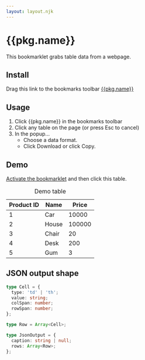 ```yaml
---
layout: layout.njk
---
```


# {{pkg.name}}

This bookmarklet grabs table data from a webpage.

## Install

Drag this link to the bookmarks toolbar <a href="javascript:{{code.latest}}">{{pkg.name}}</a>

## Usage

1. Click {{pkg.name}} in the bookmarks toolbar
2. Click any table on the page (or press Esc to cancel)
3. In the popup...
    - Choose a data format.
    - Click Download or click Copy.

## Demo

<a href="javascript:{{code.latest}}">Activate the bookmarklet</a> and then click this table.

<table>
  <caption>Demo table</caption>
  <thead>
    <tr>
      <th>Product ID</th>
      <th>Name</th>
      <th>Price</th>
    </tr>
  </thead>
  <tbody>
    <tr>
      <td>1</td>
      <td>Car</td>
      <td>10000</td>
    </tr>
    <tr>
      <td>2</td>
      <td>House</td>
      <td>100000</td>
    </tr>
    <tr>
      <td>3</td>
      <td>Chair</td>
      <td>20</td>
    </tr>
    <tr>
      <td>4</td>
      <td>Desk</td>
      <td>200</td>
    </tr>
    <tr>
      <td>5</td>
      <td>Gum</td>
      <td>3</td>
    </tr>
  </tbody>
</table>

## JSON output shape

```ts
type Cell = {
  type: 'td' | 'th';
  value: string;
  colSpan: number;
  rowSpan: number;
};

type Row = Array<Cell>;

type JsonOutput = {
  caption: string | null;
  rows: Array<Row>;
};
```
